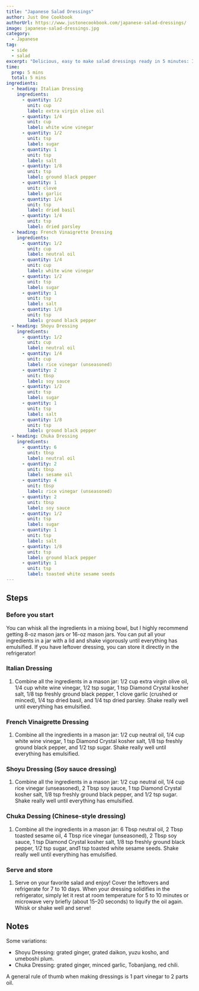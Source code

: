 ```yaml
---
title: "Japanese Salad Dressings"
author: Just One Cookbook
authorUrl: https://www.justonecookbook.com/japanese-salad-dressings/
image: japanese-salad-dressings.jpg
category:
  - Japanese
tag:
  - side
  - salad
excerpt: "Delicious, easy to make salad dressings ready in 5 minutes: Italian Dressing, French Dressing, Shoyu Dressing, Chuka Dressing."
time:
  prep: 5 mins
  total: 5 mins
ingredients:
  - heading: Italian Dressing
    ingredients:
      - quantity: 1/2
        unit: cup
        label: extra virgin olive oil
      - quantity: 1/4
        unit: cup
        label: white wine vinegar
      - quantity: 1/2
        unit: tsp
        label: sugar
      - quantity: 1
        unit: tsp
        label: salt
      - quantity: 1/8
        unit: tsp
        label: ground black pepper
      - quantity: 1
        unit: clove
        label: garlic
      - quantity: 1/4
        unit: tsp
        label: dried basil
      - quantity: 1/4
        unit: tsp
        label: dried parsley
  - heading: French Vinaigrette Dressing
    ingredients:
      - quantity: 1/2
        unit: cup
        label: neutral oil
      - quantity: 1/4
        unit: cup
        label: white wine vinegar
      - quantity: 1/2
        unit: tsp
        label: sugar
      - quantity: 1
        unit: tsp
        label: salt
      - quantity: 1/8
        unit: tsp
        label: ground black pepper
  - heading: Shoyu Dressing
    ingredients:
      - quantity: 1/2
        unit: cup
        label: neutral oil
      - quantity: 1/4
        unit: cup
        label: rice vinegar (unseasoned)
      - quantity: 2
        unit: tbsp
        label: soy sauce
      - quantity: 1/2
        unit: tsp
        label: sugar
      - quantity: 1
        unit: tsp
        label: salt
      - quantity: 1/8
        unit: tsp
        label: ground black pepper
  - heading: Chuka Dressing
    ingredients:
      - quantity: 6
        unit: tbsp
        label: neutral oil
      - quantity: 2
        unit: tbsp
        label: sesame oil
      - quantity: 4
        unit: tbsp
        label: rice vinegar (unseasoned)
      - quantity: 2
        unit: tbsp
        label: soy sauce
      - quantity: 1/2
        unit: tsp
        label: sugar
      - quantity: 1
        unit: tsp
        label: salt
      - quantity: 1/8
        unit: tsp
        label: ground black pepper
      - quantity: 1
        unit: tsp
        label: toasted white sesame seeds
---
```


## Steps

### Before you start

You can whisk all the ingredients in a mixing bowl, but I highly recommend getting 8-oz mason jars or 16-oz mason jars. You can put all your ingredients in a jar with a lid and shake vigorously until everything has emulsified. If you have leftover dressing, you can store it directly in the refrigerator!

### Italian Dressing

1. Combine all the ingredients in a mason jar: 1/2 cup extra virgin olive oil, 1/4 cup white wine vinegar, 1/2 tsp sugar, 1 tsp Diamond Crystal kosher salt, 1/8 tsp freshly ground black pepper, 1 clove garlic (crushed or minced), 1/4 tsp dried basil, and 1/4 tsp dried parsley. Shake really well until everything has emulsified.

### French Vinaigrette Dressing

1. Combine all the ingredients in a mason jar: 1/2 cup neutral oil, 1/4 cup white wine vinegar, 1 tsp Diamond Crystal kosher salt, 1/8 tsp freshly ground black pepper, and 1/2 tsp sugar. Shake really well until everything has emulsified.

### Shoyu Dressing (Soy sauce dressing)

1. Combine all the ingredients in a mason jar: 1/2 cup neutral oil, 1/4 cup rice vinegar (unseasoned), 2 Tbsp soy sauce, 1 tsp Diamond Crystal kosher salt, 1/8 tsp freshly ground black pepper, and 1/2 tsp sugar. Shake really well until everything has emulsified.

### Chuka Dessing (Chinese-style dressing)

1. Combine all the ingredients in a mason jar: 6 Tbsp neutral oil, 2 Tbsp toasted sesame oil, 4 Tbsp rice vinegar (unseasoned), 2 Tbsp soy sauce, 1 tsp Diamond Crystal kosher salt, 1/8 tsp freshly ground black pepper, 1/2 tsp sugar, and1 tsp toasted white sesame seeds. Shake really well until everything has emulsified.

### Serve and store

1. Serve on your favorite salad and enjoy! Cover the leftovers and refrigerate for 7 to 10 days. When your dressing solidifies in the refrigerator, simply let it rest at room temperature for 5 to 10 minutes or microwave very briefly (about 15–20 seconds) to liquify the oil again. Whisk or shake well and serve!

## Notes

Some variations:

- Shoyu Dressing: grated ginger, grated daikon, yuzu kosho, and umeboshi plum.
- Chuka Dressing: grated ginger, minced garlic, Tobanjiang, red chili.

A general rule of thumb when making dressings is 1 part vinegar to 2 parts oil.
